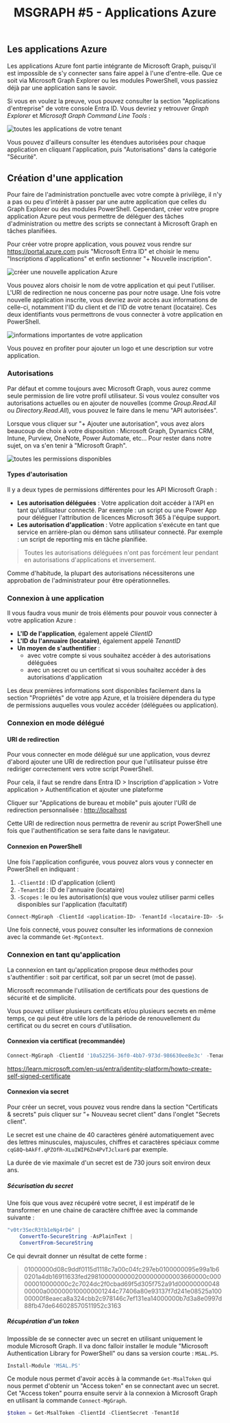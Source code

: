 ﻿---
layout: post
title: "MSGRAPH #5 - Applications Azure"
description: "Découvrir le rôle et le fonctionnement d'une application Azure pour utiliser Microsoft Graph"
tableOfContent: "/2023/09/17/cours-msgraph-sommaire"
nextLink:
  name: "Partie 6"
  id: "/2023/09/17/cours-msgraph-006"
prevLink:
  name: "Partie 4"
  id: "/2023/09/17/cours-msgraph-004"
---

## Les applications Azure

Les applications Azure font partie intégrante de Microsoft Graph, puisqu'il est impossible de s'y connecter sans faire appel à l'une d'entre-elle. Que ce soit via Microsoft Graph Explorer ou les modules PowerShell, vous passiez déjà par une application sans le savoir.

Si vous en voulez la preuve, vous pouvez consulter la section "Applications d'entreprise" de votre console Entra ID. Vous devriez y retrouver *Graph Explorer* et *Microsoft Graph Command Line Tools* :

![toutes les applications de votre tenant](/assets/images/msgraph-501.png)

Vous pouvez d'ailleurs consulter les étendues autorisées pour chaque application en cliquant l'application, puis "Autorisations" dans la catégorie "Sécurité".

## Création d'une application

Pour faire de l'administration ponctuelle avec votre compte à privilège, il n'y a pas ou peu d'intérêt à passer par une autre application que celles du Graph Explorer ou des modules PowerShell. Cependant, créer votre propre application Azure peut vous permettre de déléguer des tâches d'administration ou mettre des scripts se connectant à Microsoft Graph en tâches planifiées.

Pour créer votre propre application, vous pouvez vous rendre sur https://portal.azure.com puis "Microsoft Entra ID" et choisir le menu "Inscriptions d'applications" et enfin sectionner "+ Nouvelle inscription".

![créer une nouvelle application Azure](/assets/images/msgraph-502.png)

Vous pouvez alors choisir le nom de votre application et qui peut l'utiliser. L'URI de redirection ne nous concerne pas pour notre usage. Une fois votre nouvelle application inscrite, vous devriez avoir accès aux informations de celle-ci, notamment l'ID du client et de l'ID de votre tenant (locataire). Ces deux identifiants vous permettrons de vous connecter à votre application en PowerShell.

![informations importantes de votre application](/assets/images/msgraph-503.png)

Vous pouvez en profiter pour ajouter un logo et une description sur votre application.

### Autorisations

Par défaut et comme toujours avec Microsoft Graph, vous aurez comme seule permission de lire votre profil utilisateur. Si vous voulez consulter vos autorisations actuelles ou en ajouter de nouvelles (comme *Group.Read.All* ou *Directory.Read.All*), vous pouvez le faire dans le menu "API autorisées".

Lorsque vous cliquer sur "+ Ajouter une autorisation", vous avez alors beaucoup de choix à votre disposition : Microsoft Graph, Dynamics CRM, Intune, Purview, OneNote, Power Automate, etc... Pour rester dans notre sujet, on va s'en tenir à "Microsoft Graph".

![toutes les permissions disponibles](/assets/images/msgraph-504.png)

#### Types d'autorisation

Il y a deux types de permissions différentes pour les API Microsoft Graph :

- **Les autorisation déléguées** : Votre application doit accéder à l'API en tant qu'utilisateur connecté. Par exemple : un script ou une Power App pour déléguer l'attribution de licences Microsoft 365 à l'équipe support.
- **Les autorisation d'application** : Votre application s'exécute en tant que service en arrière-plan ou démon sans utilisateur connecté. Par exemple : un script de reporting mis en tâche planifiée.

> Toutes les autorisations déléguées n'ont pas forcément leur pendant en autorisations d'applications et inversement.

Comme d'habitude, la plupart des autorisations nécessiterons une approbation de l'administrateur pour être opérationnelles.

### Connexion à une application

Il vous faudra vous munir de trois éléments pour pouvoir vous connecter à votre application Azure :

- **L'ID de l'application**, également appelé *ClientID*
- **L'ID du l'annuaire (locataire)**, également appelé *TenantID*
- **Un moyen de s'authentifier** :
  - avec votre compte si vous souhaitez accéder à des autorisations déléguées
  - avec un secret ou un certificat si vous souhaitez accéder à des autorisations d'application

Les deux premières informations sont disponibles facilement dans la section "Propriétés" de votre app Azure, et la troisière dépendera du type de permissions auquelles vous voulez accéder (déléguées ou application).

### Connexion en mode délégué

#### URI de redirection

Pour vous connecter en mode délégué sur une application, vous devrez d'abord ajouter une URI de redirection pour que l'utilisateur puisse être rediriger correctement vers votre script PowerShell.

Pour cela, il faut se rendre dans Entra ID > Inscription d'application > Votre application > Authentification et ajouter une plateforme

Cliquer sur "Applications de bureau et mobile" puis ajouter l'URI de redirection personnalisée : <http://localhost>

Cette URI de redirection nous permettra de revenir au script PowerShell une fois que l'authentification se sera faite dans le navigateur.

#### Connexion en PowerShell

Une fois l'application configurée, vous pouvez alors vous y connecter en PowerShell en indiquant :

1. `-ClientId` : ID d'application (client)
2. `-TenantId` : ID de l'annuaire (locataire)
3. `-Scopes` : le ou les autorisation(s) que vous voulez utiliser parmi celles disponibles sur l'application (facultatif)

```powershell
Connect-MgGraph -ClientId <application-ID> -TenantId <locataire-ID> -Scopes 'User.Read'
```

Une fois connecté, vous pouvez consulter les informations de connexion avec la commande `Get-MgContext`.

### Connexion en tant qu'application

La connexion en tant qu'application propose deux méthodes pour s'authentifier : soit par certificat, soit par un secret (mot de passe).

Microsoft recommande l'utilisation de certificats pour des questions de sécurité et de simplicité.

Vous pouvez utiliser plusieurs certificats et/ou plusieurs secrets en même temps, ce qui peut être utile lors de la période de renouvellement du certificat ou du secret en cours d'utilisation.

#### Connexion via certificat (recommandée)

```powershell
Connect-MgGraph -ClientId '10a52256-36f0-4bb7-973d-986630ee8e3c' -TenantId '0649f7a2-affe-49fa-8a7e-0bac64ebd21a' -CertificateThumbprint 'DBA124203B11CD54F03DBCE272574FF287A3ADDB'
```

<https://learn.microsoft.com/en-us/entra/identity-platform/howto-create-self-signed-certificate>

#### Connexion via secret

Pour créer un secret, vous pouvez vous rendre dans la section "Certificats & secrets" puis cliquer sur "+ Nouveau secret client" dans l'onglet "Secrets client".

Le secret est une chaine de 40 caractères généré automatiquement avec des lettres minuscules, majuscules, chiffres et caractères spéciaux comme `cqG8Q~bAkFf.qPZOfR~XLuIWIP6Zn4PvTJclxar6` par exemple.

La durée de vie maximale d'un secret est de 730 jours soit environ deux ans.

##### Sécurisation du secret

Une fois que vous avez récupéré votre secret, il est impératif de le transformer en une chaine de caractère chiffrée avec la commande suivante :

```powershell
"v0tr3SecR3tb1eNg4rDé" |
    ConvertTo-SecureString -AsPlainText |
    ConvertFrom-SecureString
```

Ce qui devrait donner un résultat de cette forme :

<blockquote style="overflow-wrap: break-word;">
  <p>01000000d08c9ddf0115d1118c7a00c04fc297eb0100000095e99a1b60201a4db16911633fed29810000000002000000000003660000c000000010000000c2c7024dc2f0cbad69f5d305f752a91d0000000004800000a0000000100000001244c77406a80e93137f7d241e08525a10000000f8eaeca8a324cbb2c978146c7ef131ea14000000b7d3a8e0997d88fb47de646028570511952c3163</p>
</blockquote>

##### Récupération d'un token

Impossible de se connecter avec un secret en utilisant uniquement le module Microsoft Graph. Il va donc falloir installer le module "Microsoft Authentication Library for PowerShell" ou dans sa version courte : `MSAL.PS`.

```powershell
Install-Module 'MSAL.PS'
```

Ce module nous permet d'avoir accès à la commande `Get-MsalToken` qui nous permet d'obtenir un "Access token" en se connectant avec un secret. Cet "Access token" pourra ensuite servir à la connexion à Microsoft Graph en utilisant la commande `Connect-MgGraph`.

```powershell
$token = Get-MsalToken -ClientId -ClientSecret -TenantId
```